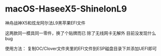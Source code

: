 # macOS-HaseeX5-ShinelonL9
神舟战神X5和炫龙阿尔法L9黑苹果EFI文件

这两款同一模具同一零件，换了个贴牌而已
除了无线网卡无解外
目前没发现什么bug

使用方法：
复制OC/Clover文件夹里的EFI文件到ESP磁盘目录下并添加UEFI即可



